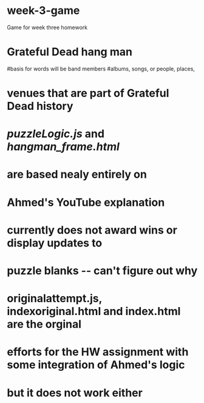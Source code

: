 # week-3-game
Game for week three homework

# Grateful Dead hang man
#basis for words will be band members
#albums, songs, or people, places,  
# venues that are part of Grateful Dead history


# *puzzleLogic.js* and *hangman_frame.html*
# are based nealy entirely on 
# Ahmed's YouTube explanation
# currently does not award wins or display updates to 
# puzzle blanks  -- can't figure out why

# originalattempt.js, indexoriginal.html and index.html are the orginal 
# efforts for the HW assignment with some integration of Ahmed's logic
# but it does not work either 

